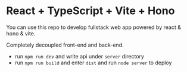 # React + TypeScript + Vite + Hono

You can use this repo to develop fullstack web app powered by react & hono & vite.

Completely decoupled front-end and back-end.

- run `npm run dev` and write api under `server` directory
- run `npm run build` and enter `dist` and run `node server` to deploy
